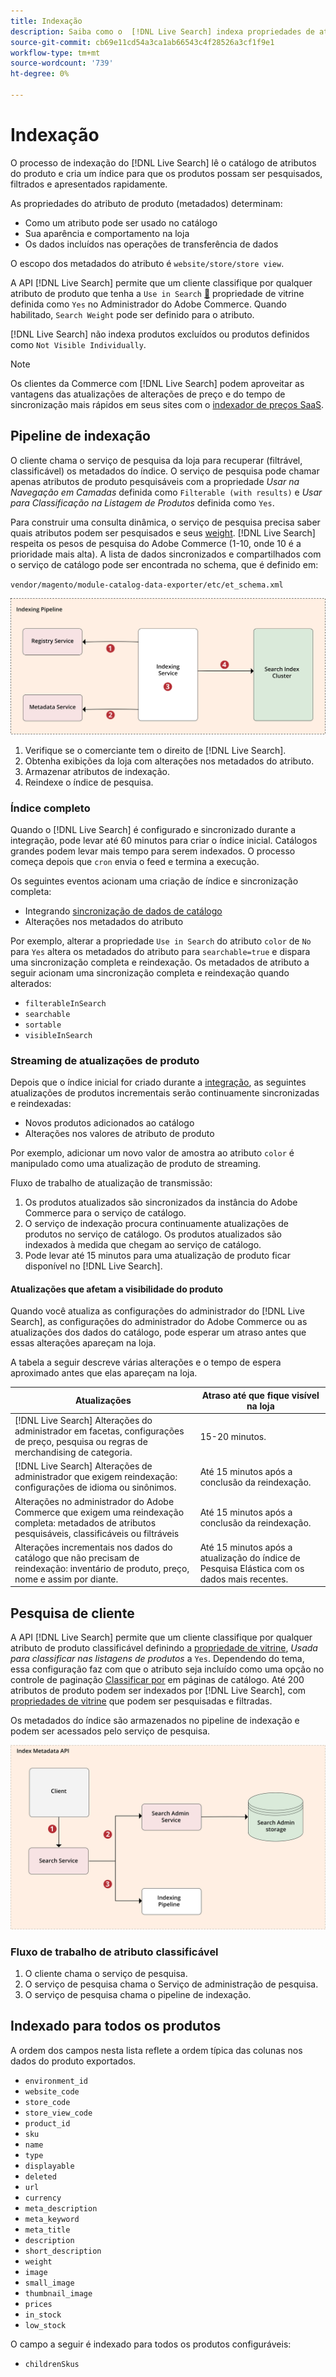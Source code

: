 ```yaml
---
title: Indexação
description: Saiba como o  [!DNL Live Search] indexa propriedades de atributos de produto.
source-git-commit: cb69e11cd54a3ca1ab66543c4f28526a3cf1f9e1
workflow-type: tm+mt
source-wordcount: '739'
ht-degree: 0%

---
```


# Indexação

O processo de indexação do [!DNL Live Search] lê o catálogo de atributos do produto e cria um índice para que os produtos possam ser pesquisados, filtrados e apresentados rapidamente.

As propriedades do atributo de produto (metadados) determinam:

* Como um atributo pode ser usado no catálogo
* Sua aparência e comportamento na loja
* Os dados incluídos nas operações de transferência de dados

O escopo dos metadados do atributo é `website/store/store view`.

A API [!DNL Live Search] permite que um cliente classifique por qualquer atributo de produto que tenha a `Use in Search` [&#128279;](https://experienceleague.adobe.com/en/docs/commerce-admin/catalog/product-attributes/product-attributes) propriedade de vitrine definida como `Yes` no Administrador do Adobe Commerce. Quando habilitado, `Search Weight` pode ser definido para o atributo.

[!DNL Live Search] não indexa produtos excluídos ou produtos definidos como `Not Visible Individually`.

>[!NOTE]
>
> Os clientes da Commerce com [!DNL Live Search] podem aproveitar as vantagens das atualizações de alterações de preço e do tempo de sincronização mais rápidos em seus sites com o [indexador de preços SaaS](../price-index/price-indexing.md).

## Pipeline de indexação

O cliente chama o serviço de pesquisa da loja para recuperar (filtrável, classificável) os metadados do índice. O serviço de pesquisa pode chamar apenas atributos de produto pesquisáveis com a propriedade *Usar na Navegação em Camadas* definida como `Filterable (with results)` e *Usar para Classificação na Listagem de Produtos* definida como `Yes`.

Para construir uma consulta dinâmica, o serviço de pesquisa precisa saber quais atributos podem ser pesquisados e seus [weight](https://experienceleague.adobe.com/en/docs/commerce-admin/catalog/catalog/search/search-results). [!DNL Live Search] respeita os pesos de pesquisa do Adobe Commerce (1-10, onde 10 é a prioridade mais alta). A lista de dados sincronizados e compartilhados com o serviço de catálogo pode ser encontrada no schema, que é definido em:

`vendor/magento/module-catalog-data-exporter/etc/et_schema.xml`

![[!DNL Live Search] diagrama de pesquisa de cliente de indexação](assets/indexing-pipeline.svg)

1. Verifique se o comerciante tem o direito de [!DNL Live Search].
1. Obtenha exibições da loja com alterações nos metadados do atributo.
1. Armazenar atributos de indexação.
1. Reindexe o índice de pesquisa.

### Índice completo

Quando o [!DNL Live Search] é configurado e sincronizado durante a integração, pode levar até 60 minutos para criar o índice inicial. Catálogos grandes podem levar mais tempo para serem indexados. O processo começa depois que `cron` envia o feed e termina a execução.

Os seguintes eventos acionam uma criação de índice e sincronização completa:

* Integrando [sincronização de dados de catálogo](install.md#synchronize-catalog-data)
* Alterações nos metadados do atributo

Por exemplo, alterar a propriedade `Use in Search` do atributo `color` de `No` para `Yes` altera os metadados do atributo para `searchable=true` e dispara uma sincronização completa e reindexação. Os metadados de atributo a seguir acionam uma sincronização completa e reindexação quando alterados:

* `filterableInSearch`
* `searchable`
* `sortable`
* `visibleInSearch`

### Streaming de atualizações de produto

Depois que o índice inicial for criado durante a [integração](install.md#synchronize-catalog-data), as seguintes atualizações de produtos incrementais serão continuamente sincronizadas e reindexadas:

* Novos produtos adicionados ao catálogo
* Alterações nos valores de atributo de produto

Por exemplo, adicionar um novo valor de amostra ao atributo `color` é manipulado como uma atualização de produto de streaming.

Fluxo de trabalho de atualização de transmissão:

1. Os produtos atualizados são sincronizados da instância do Adobe Commerce para o serviço de catálogo.
1. O serviço de indexação procura continuamente atualizações de produtos no serviço de catálogo. Os produtos atualizados são indexados à medida que chegam ao serviço de catálogo.
1. Pode levar até 15 minutos para uma atualização de produto ficar disponível no [!DNL Live Search].

#### Atualizações que afetam a visibilidade do produto

Quando você atualiza as configurações do administrador do [!DNL Live Search], as configurações do administrador do Adobe Commerce ou as atualizações dos dados do catálogo, pode esperar um atraso antes que essas alterações apareçam na loja.

A tabela a seguir descreve várias alterações e o tempo de espera aproximado antes que elas apareçam na loja.

| Atualizações | Atraso até que fique visível na loja |
|---|---|
| [!DNL Live Search] Alterações do administrador em facetas, configurações de preço, pesquisa ou regras de merchandising de categoria. | 15-20 minutos. |
| [!DNL Live Search] Alterações de administrador que exigem reindexação: configurações de idioma ou sinônimos. | Até 15 minutos após a conclusão da reindexação. |
| Alterações no administrador do Adobe Commerce que exigem uma reindexação completa: metadados de atributos pesquisáveis, classificáveis ou filtráveis | Até 15 minutos após a conclusão da reindexação. |
| Alterações incrementais nos dados do catálogo que não precisam de reindexação: inventário de produto, preço, nome e assim por diante. | Até 15 minutos após a atualização do índice de Pesquisa Elástica com os dados mais recentes. |

## Pesquisa de cliente

A API [!DNL Live Search] permite que um cliente classifique por qualquer atributo de produto classificável definindo a [propriedade de vitrine](https://experienceleague.adobe.com/en/docs/commerce-admin/catalog/product-attributes/product-attributes), *Usada para classificar nas listagens de produtos* a `Yes`. Dependendo do tema, essa configuração faz com que o atributo seja incluído como uma opção no controle de paginação [Classificar por](https://experienceleague.adobe.com/en/docs/commerce-admin/catalog/catalog/navigation/navigation) em páginas de catálogo. Até 200 atributos de produto podem ser indexados por [!DNL Live Search], com [propriedades de vitrine](https://experienceleague.adobe.com/en/docs/commerce-admin/catalog/product-attributes/product-attributes) que podem ser pesquisadas e filtradas.

Os metadados do índice são armazenados no pipeline de indexação e podem ser acessados pelo serviço de pesquisa.

![[!DNL Live Search] diagrama da API de metadados do índice ](assets/index-metadata-api.svg)

### Fluxo de trabalho de atributo classificável

1. O cliente chama o serviço de pesquisa.
1. O serviço de pesquisa chama o Serviço de administração de pesquisa.
1. O serviço de pesquisa chama o pipeline de indexação.

## Indexado para todos os produtos

A ordem dos campos nesta lista reflete a ordem típica das colunas nos dados do produto exportados.

* `environment_id`
* `website_code`
* `store_code`
* `store_view_code`
* `product_id`
* `sku`
* `name`
* `type`
* `displayable`
* `deleted`
* `url`
* `currency`
* `meta_description`
* `meta_keyword`
* `meta_title`
* `description`
* `short_description`
* `weight`
* `image`
* `small_image`
* `thumbnail_image`
* `prices`
* `in_stock`
* `low_stock`

O campo a seguir é indexado para todos os produtos configuráveis:

* `childrenSkus`
